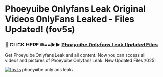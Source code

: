 # Phoeyuibe Onlyfans Leak Original Videos 0nlyFans Leaked - Files Updated! (fov5s)

<h3>🔴 CLICK HERE 🌐==►► <a href="https://tinyurl.com/2wckxsce" rel="nofollow">Phoeyuibe Onlyfans Leak Updated Files</a></h3>

Get Phoeyuibe Onlyfans Leak and all content. Now you can access all videos and pictures of Phoeyuibe Onlyfans Leak. New Updated Files 2025!

[![fov5s](https://i.imgur.com/AFduVYN.gif)](https://tinyurl.com/2wckxsce)
phoeyuibe onlyfans leaks